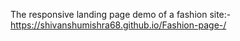 The responsive landing page demo of a fashion site:- https://shivanshumishra68.github.io/Fashion-page-/
